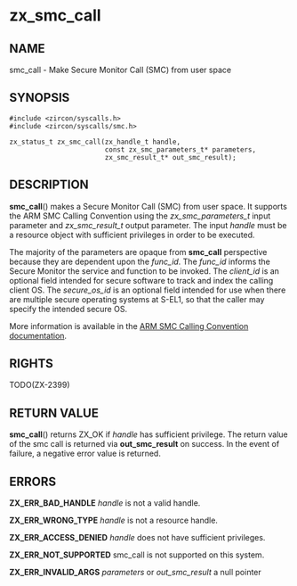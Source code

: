 # zx_smc_call

## NAME

<!-- Updated by update-docs-from-abigen, do not edit. -->

smc_call - Make Secure Monitor Call (SMC) from user space

## SYNOPSIS

<!-- Updated by update-docs-from-abigen, do not edit. -->

```
#include <zircon/syscalls.h>
#include <zircon/syscalls/smc.h>

zx_status_t zx_smc_call(zx_handle_t handle,
                        const zx_smc_parameters_t* parameters,
                        zx_smc_result_t* out_smc_result);
```

## DESCRIPTION

**smc_call**() makes a Secure Monitor Call (SMC) from user space. It supports the ARM SMC Calling
Convention using the *zx_smc_parameters_t* input parameter and *zx_smc_result_t* output parameter.
The input *handle* must be a resource object with sufficient privileges in order to be executed.

The majority of the parameters are opaque from **smc_call** perspective because they are
dependent upon the *func_id*. The *func_id* informs the Secure Monitor the service and function
to be invoked. The *client_id* is an optional field intended for secure software to track and
index the calling client OS. The *secure_os_id* is an optional field intended for use when there
are multiple secure operating systems at S-EL1, so that the caller may specify the intended
secure OS.

More information is available in the [ARM SMC Calling Convention documentation](
http://infocenter.arm.com/help/index.jsp?topic=/com.arm.doc.den0028b/index.html).


## RIGHTS

<!-- Updated by update-docs-from-abigen, do not edit. -->

TODO(ZX-2399)

## RETURN VALUE

**smc_call**() returns ZX_OK if *handle* has sufficient privilege. The
return value of the smc call is returned via **out_smc_result** on success. In the event of
failure, a negative error value is returned.

## ERRORS

**ZX_ERR_BAD_HANDLE**  *handle* is not a valid handle.

**ZX_ERR_WRONG_TYPE**  *handle* is not a resource handle.

**ZX_ERR_ACCESS_DENIED**  *handle* does not have sufficient privileges.

**ZX_ERR_NOT_SUPPORTED**  smc_call is not supported on this system.

**ZX_ERR_INVALID_ARGS**  *parameters* or *out_smc_result* a null pointer
